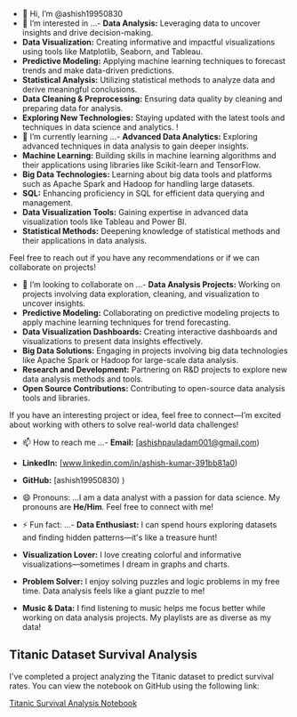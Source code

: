 - 👋 Hi, I’m @ashish19950830
- 👀 I’m interested in ...- **Data Analysis:** Leveraging data to uncover insights and drive decision-making.
- **Data Visualization:** Creating informative and impactful visualizations using tools like Matplotlib, Seaborn, and Tableau.
- **Predictive Modeling:** Applying machine learning techniques to forecast trends and make data-driven predictions.
- **Statistical Analysis:** Utilizing statistical methods to analyze data and derive meaningful conclusions.
- **Data Cleaning & Preprocessing:** Ensuring data quality by cleaning and preparing data for analysis.
- **Exploring New Technologies:** Staying updated with the latest tools and techniques in data science and analytics.
!
- 🌱 I’m currently learning ...- **Advanced Data Analytics:** Exploring advanced techniques in data analysis to gain deeper insights.
- **Machine Learning:** Building skills in machine learning algorithms and their applications using libraries like Scikit-learn and TensorFlow.
- **Big Data Technologies:** Learning about big data tools and platforms such as Apache Spark and Hadoop for handling large datasets.
- **SQL:** Enhancing proficiency in SQL for efficient data querying and management.
- **Data Visualization Tools:** Gaining expertise in advanced data visualization tools like Tableau and Power BI.
- **Statistical Methods:** Deepening knowledge of statistical methods and their applications in data analysis.

Feel free to reach out if you have any recommendations or if we can collaborate on projects!
- 💞️ I’m looking to collaborate on ...- **Data Analysis Projects:** Working on projects involving data exploration, cleaning, and visualization to uncover insights.
- **Predictive Modeling:** Collaborating on predictive modeling projects to apply machine learning techniques for trend forecasting.
- **Data Visualization Dashboards:** Creating interactive dashboards and visualizations to present data insights effectively.
- **Big Data Solutions:** Engaging in projects involving big data technologies like Apache Spark or Hadoop for large-scale data analysis.
- **Research and Development:** Partnering on R&D projects to explore new data analysis methods and tools.
- **Open Source Contributions:** Contributing to open-source data analysis tools and libraries.

If you have an interesting project or idea, feel free to connect—I’m excited about working with others to solve real-world data challenges!
- 📫 How to reach me ...- **Email:** [ashishpauladam001@gmail.com)
- **LinkedIn:** [www.linkedin.com/in/ashish-kumar-391bb81a0)

- **GitHub:** [ashish19950830)
)

- 😄 Pronouns: ...I am a data analyst with a passion for data science. My pronouns are **He/Him**. Feel free to connect with me!
- ⚡ Fun fact: ...- **Data Enthusiast:** I can spend hours exploring datasets and finding hidden patterns—it's like a treasure hunt!
- **Visualization Lover:** I love creating colorful and informative visualizations—sometimes I dream in graphs and charts.
- **Problem Solver:** I enjoy solving puzzles and logic problems in my free time. Data analysis feels like a giant puzzle to me!
- **Music & Data:** I find listening to music helps me focus better while working on data analysis projects. My playlists are as diverse as my data!
## Titanic Dataset Survival Analysis

I've completed a project analyzing the Titanic dataset to predict survival rates. You can view the notebook on GitHub using the following link:

[Titanic Survival Analysis Notebook](https://github.com/ashish19950830/ashish19950830/blob/main/Titanic_survival_Project.ipynb)

<!---
ashish19950830/ashish19950830 is a ✨ special ✨ repository because its `README.md` (this file) appears on your GitHub profile.
You can click the Preview link to take a look at your changes.
--->

